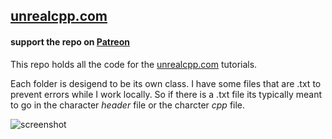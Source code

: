 ## [unrealcpp.com](https://unrealcpp.com/)

#### support the repo on [Patreon](https://www.patreon.com/harrisonmcguire)

This repo holds all the code for the [unrealcpp.com](https://unrealcpp.com/) tutorials.

Each folder is desigend to be its own class. I have some files that are .txt to prevent errors while I work locally. So if there is a .txt file its typically meant to go in the character *header* file or the charcter *cpp* file.

![screenshot](https://res.cloudinary.com/several-levels/image/upload/v1513967509/screenshot_r4yrhw.png "screenshot")
